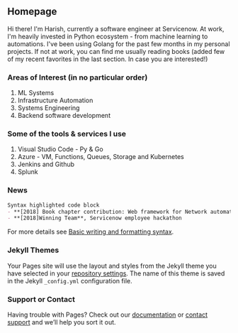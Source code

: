 ## Homepage

Hi there! I'm Harish, currently a software engineer at Servicenow. 
At work, I'm heavily invested in Python ecosystem - from machine learning to automations.
I've been using Golang for the past few months in my personal projects. If not at work, you can find me usually reading books (added few of my recent favorites in the last section. In case you are interested!)

### Areas of Interest (in no particular order)
1. ML Systems
2. Infrastructure Automation
3. Systems Engineering
4. Backend software development

### Some of the tools & services I use
1. Visual Studio Code - Py & Go
2. Azure - VM, Functions, Queues, Storage and Kubernetes
3. Jenkins and Github
4. Splunk

### News
```markdown
Syntax highlighted code block
- **[2018] Book chapter contribution: Web framework for Network automation and Ops API** [Practical Network Automation - Second Edition](https://www.packtpub.com/product/practical-network-automation-second-edition/9781789955651)
- **[2018]Winning Team**, Servicenow employee hackathon
```

For more details see [Basic writing and formatting syntax](https://docs.github.com/en/github/writing-on-github/getting-started-with-writing-and-formatting-on-github/basic-writing-and-formatting-syntax).

### Jekyll Themes

Your Pages site will use the layout and styles from the Jekyll theme you have selected in your [repository settings](https://github.com/haikux/haikux.io/settings/pages). The name of this theme is saved in the Jekyll `_config.yml` configuration file.

### Support or Contact

Having trouble with Pages? Check out our [documentation](https://docs.github.com/categories/github-pages-basics/) or [contact support](https://support.github.com/contact) and we’ll help you sort it out.
